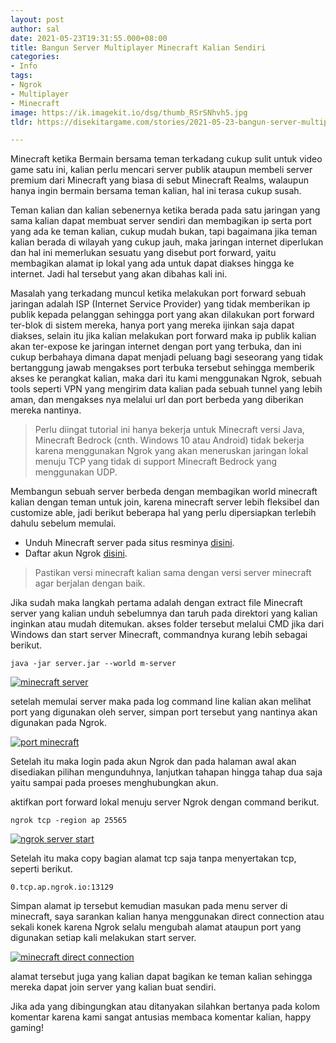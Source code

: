 ```yaml
---
layout: post
author: sal
date: 2021-05-23T19:31:55.000+08:00
title: Bangun Server Multiplayer Minecraft Kalian Sendiri
categories:
- Info
tags:
- Ngrok
- Multiplayer
- Minecraft
image: https://ik.imagekit.io/dsg/thumb_RSrSNhvh5.jpg
tldr: https://disekitargame.com/stories/2021-05-23-bangun-server-multiplayer-minecraft-kalian-sendiri/

---
```

Minecraft ketika Bermain bersama teman terkadang cukup sulit untuk video game satu ini, kalian perlu mencari server publik ataupun membeli server premium dari Minecraft yang biasa di sebut Minecraft Realms, walaupun hanya ingin bermain bersama teman kalian, hal ini terasa cukup susah.

Teman kalian dan kalian sebenernya ketika berada pada satu jaringan yang sama kalian dapat membuat server sendiri dan membagikan ip serta port yang ada ke teman kalian, cukup mudah bukan, tapi bagaimana jika teman kalian berada di wilayah yang cukup jauh, maka jaringan internet diperlukan dan hal ini memerlukan sesuatu yang disebut port forward, yaitu membagikan alamat ip lokal yang ada untuk dapat diakses hingga ke internet. Jadi hal tersebut yang akan dibahas kali ini.

Masalah yang terkadang muncul ketika melakukan port forward sebuah jaringan adalah ISP (Internet Service Provider) yang tidak memberikan ip publik kepada pelanggan sehingga port yang akan dilakukan port forward ter-blok di sistem mereka, hanya port yang mereka ijinkan saja dapat diakses, selain itu jika kalian melakukan port forward maka ip publik kalian akan ter-expose ke jaringan internet dengan port yang terbuka, dan ini cukup berbahaya dimana dapat menjadi peluang bagi seseorang yang tidak bertanggung jawab mengakses port terbuka tersebut sehingga memberik akses ke perangkat kalian, maka dari itu kami menggunakan Ngrok, sebuah tools seperti VPN yang mengirim data kalian pada sebuah tunnel yang lebih aman, dan mengakses nya melalui url dan port berbeda yang diberikan mereka nantinya.

> Perlu diingat tutorial ini hanya bekerja untuk Minecraft versi Java, Minecraft Bedrock (cnth. Windows 10 atau Android) tidak bekerja karena menggunakan Ngrok yang akan meneruskan jaringan lokal menuju TCP yang tidak di support Minecraft Bedrock yang menggunakan UDP.

Membangun sebuah server berbeda dengan membagikan world minecraft kalian dengan teman untuk join, karena minecraft server lebih fleksibel dan customize able, jadi berikut beberapa hal yang perlu dipersiapkan terlebih dahulu sebelum memulai.

* Unduh Minecraft server pada situs resminya [disini](https://www.minecraft.net/en-us/download/server).
* Daftar akun Ngrok [disini](https://ngrok.com/).

> Pastikan versi minecraft kalian sama dengan versi server minecraft agar berjalan dengan baik.

Jika sudah maka langkah pertama adalah dengan extract file Minecraft server yang kalian unduh sebelumnya dan taruh pada direktori yang kalian inginkan atau mudah ditemukan. akses folder tersebut melalui CMD jika dari Windows dan start server Minecraft, commandnya kurang lebih sebagai berikut.

    java -jar server.jar --world m-server

<a href="https://ik.imagekit.io/dsg/m-server_aAVedRiqJ.png" class="glightbox">
<img src="https://ik.imagekit.io/dsg/m-server_aAVedRiqJ.png" alt="minecraft server" />
</a>

setelah memulai server maka pada log command line kalian akan melihat port yang digunakan oleh server, simpan port tersebut yang nantinya akan digunakan pada Ngrok.

<a href="https://ik.imagekit.io/dsg/m-server-1_xmoCcluHo.png" class="glightbox">
<img src="https://ik.imagekit.io/dsg/m-server-1_xmoCcluHo.png" alt="port minecraft" />
</a>

Setelah itu maka login pada akun Ngrok dan pada halaman awal akan disediakan pilihan mengunduhnya, lanjutkan tahapan hingga tahap dua saja yaitu sampai pada proeses menghubungkan akun.

aktifkan port forward lokal menuju server Ngrok dengan command berikut.

    ngrok tcp -region ap 25565

<a href="https://ik.imagekit.io/dsg/m-server-2_1vxepPxJG.png" class="glightbox">
<img src="https://ik.imagekit.io/dsg/m-server-2_1vxepPxJG.png" alt="ngrok server start" />
</a>

Setelah itu maka copy bagian alamat tcp saja tanpa menyertakan tcp, seperti berikut.

    0.tcp.ap.ngrok.io:13129

Simpan alamat ip tersebut kemudian masukan pada menu server di minecraft, saya sarankan kalian hanya menggunakan direct connection atau sekali konek karena Ngrok selalu mengubah alamat ataupun port yang digunakan setiap kali melakukan start server.

<a href="https://ik.imagekit.io/dsg/m-server-3_hQYpbxa-I.png" class="glightbox">
<img src="https://ik.imagekit.io/dsg/m-server-3_hQYpbxa-I.png" alt="minecraft direct connection" />
</a>

alamat tersebut juga yang kalian dapat bagikan ke teman kalian sehingga mereka dapat join server yang kalian buat sendiri. 

Jika ada yang dibingungkan atau ditanyakan silahkan bertanya pada kolom komentar karena kami sangat antusias membaca komentar kalian, happy gaming!